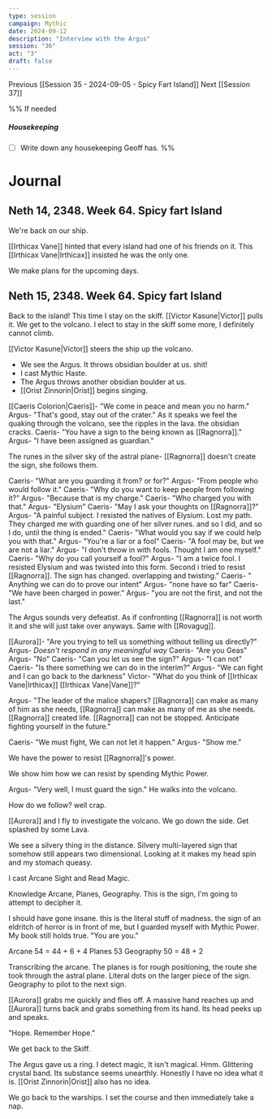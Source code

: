 ```yaml
---
type: session
campaign: Mythic
date: 2024-09-12
description: "Interview with the Argus"
session: "36"
act: "3"
draft: false
---
```

Previous [[Session 35 - 2024-09-05 - Spicy Fart Island]]
Next [[Session 37]]

%% If needed
##### Housekeeping
- [ ] Write down any housekeeping Geoff has.
%%

# Journal
## Neth 14, 2348. Week 64. Spicy fart Island
We're back on our ship.

[[Irthicax Vane]] hinted that every island had one of his friends on it.
This [[Irthicax Vane|Irthicax]] insisted he was the only one.

We make plans for the upcoming days.

## Neth 15, 2348. Week 64. Spicy fart Island
Back to the island!
This time I stay on the skiff. [[Victor Kasune|Victor]] pulls it.
We get to the volcano. I elect to stay in the skiff some more, I definitely cannot climb.

[[Victor Kasune|Victor]] steers the ship up the volcano.

- We see the Argus. It throws obsidian boulder at us. shit! 
- I cast Mythic Haste.
- The Argus throws another obsidian boulder at us.
- [[Orist Zinnorin|Orist]] begins singing.

[[Caeris Colorion|Caeris]]- "We come in peace and mean  you no harm."
Argus- "That's good, stay out of the crater." As it speaks we feel the quaking through the volcano, see the ripples in the lava. the obsidian cracks.
Caeris- "You have a sign to the being known as [[Ragnorra]]."
Argus- "I have been assigned as guardian."

The runes in the silver sky of the astral plane- [[Ragnorra]] doesn't create the sign, she follows them.

Caeris- "What are you guarding it from? or for?"
Argus- "From people who would follow it."
Caeris- "Why do you want to keep people from following it?"
Argus- "Because that is my charge."
Caeris- "Who charged you with that."
Argus- "Elysium"
Caeris- "May I ask your thoughts on [[Ragnorra]]?"
Argus- "A painful subject. I resisted the natives of Elysium. Lost my path. They charged me with guarding one of her silver runes. and so I did, and so I do, until the thing is ended."
Caeris- "What would you say if we could help you with that."
Argus- "You're a liar or a fool"
Caeris- "A fool may be, but we are not a liar."
Argus- "I don't throw in with fools. Thought I am one myself."
Caeris- "Why do you call yourself a fool?"
Argus- "I am a twice fool. I resisted Elysium and was twisted into this form. Second i tried to resist [[Ragnorra]]. The sign has changed. overlapping and twisting."
Caeris- " Anything we can do to prove our intent"
Argus- "none have so far"
Caeris- "We have been charged in power."
Argus- "you are not the first, and not the last."

The Argus sounds very defeatist. As if confronting [[Ragnorra]] is not worth it and she will just take over anyways. Same with [[Rovagug]]. 

[[Aurora]]- "Are you trying to tell us something without telling us directly?"
Argus- *Doesn't respond in any meaningful way*
Caeris- "Are you Geas"
Argus- "No"
Caeris- "Can you let us see the sign?"
Argus- "I can not"
Caeris- "Is there something we can do in the interim?"
Argus- "We can fight and I can go back to the darkness"
Victor- "What do you think of [[Irthicax Vane|Irthicax]] [[Irthicax Vane|Vane]]?"

Argus- "The leader of the malice shapers? [[Ragnorra]] can make as many of him as she needs, [[Ragnorra]] can make as many of me as she needs. [[Ragnorra]] created life. [[Ragnorra]] can not be stopped. Anticipate fighting yourself in the future."

Caeris- "We must fight, We can not let it happen."
Argus- "Show me."

We have the power to resist [[Ragnorra]]'s power. 

We show him how we can resist by spending Mythic Power.

Argus- "Very well, I must guard the sign." He walks into the volcano.

How do we follow? well crap.

[[Aurora]] and I fly to investigate the volcano.
We  go down the side. Get splashed by some Lava.

We see a silvery thing in the distance. Silvery multi-layered sign that somehow still appears two dimensional. Looking at it makes my head spin and my stomach queasy.

I cast Arcane Sight and Read Magic.

Knowledge Arcane, Planes, Geography.
This is the sign, I'm going to attempt to decipher it.

I should have gone insane. this is the literal stuff of madness. the sign of an eldritch of horror is in front of me, but I guarded myself with Mythic Power. My book still holds true. "You are you."

Arcane 54 = 44 + 6 + 4 
Planes 53
Geography 50 = 48 + 2

Transcribing the arcane. The planes is for rough positioning, the route she took through the astral plane. Literal dots on the larger piece of the sign. Geography to pilot to the next sign. 

[[Aurora]] grabs me quickly and flies off. A massive hand reaches up and [[Aurora]] turns back and grabs something from its hand. Its head peeks up and speaks. 

"Hope. Remember Hope."

We get back to the Skiff.

The Argus gave us a ring. I detect magic, It isn't magical. Hmm. Glittering crystal band. Its substance seems unearthly. Honestly I have no idea what it is. [[Orist Zinnorin|Orist]] also has no idea.

We go back to the warships. I set the course and then immediately take a nap.